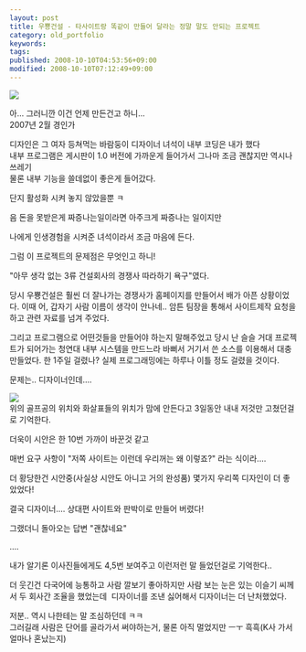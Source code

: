 ```yaml
---
layout: post
title: 우뿅건설 - 타사이트랑 똑같이 만들어 달라는 정말 말도 안되는 프로젝트
category: old_portfolio
keywords: 
tags: 
published: 2008-10-10T04:53:56+09:00
modified: 2008-10-10T07:12:49+09:00
---
```

![](/attachments/2008-10-10-woowon22.png)  
  
아... 그러니깐 이건 언제 만든건고 하니...  
2007년 2월 경인가  
  
디자인은 그 여자 등쳐먹는 바람둥이 디자이너 녀석이 내부 코딩은 내가 했다  
내부 프로그램은 게시판이 1.0 버전에 가까운게 들어가서 그나마 조금 괜찮지만 역시나 쓰레기  
물론 내부 기능을 쓸데없이 좋은게 들어갔다.  
  
단지 활성화 시켜 놓지 않았을뿐 ㅋ  
  
음 돈을 못받은게 짜증나는일이라면 아주크게 짜증나는 일이지만   
  
나에게 인생경험을 시켜준 녀석이라서 조금 마음에 든다.   
  
  
그럼 이 프로젝트의 문제점은 무엇인고 하니!  
  
  
"아무 생각 없는 3류 건설회사의 경쟁사 따라하기 욕구"였다.  
  
당시 우뿅건설은 훨씬 더 잘나가는 경쟁사가 홈페이지를 만들어서 배가 아픈 상황이었다. 이때 어, 갑자기 사람 이름이 생각이 안나네.. 암튼 팀장을 통해서 사이트제작 요청을 하고 관련 자료를 넘겨 주었다.  
  
그리고 프로그램으로 어떤것들을 만들어야 하는지 말해주었고 당시 난 슬슬 거대 프로젝트가 되어가는 청연대 내부 시스템을 만드느라 바뻐서 거기서 쓴 소스를 이용해서 대충 만들었다. 한 1주일 걸렸나? 실제 프로그래밍에는 하루나 이틀 정도 걸렸을 것이다.   
  
문제는.. 디자이너인데....  
  
![](/attachments/2008-10-10-woowon.png)  
위의 골프공의 위치와 화살표들의 위치가 맘에 안든다고 3일동안 내내 저것만 고쳤던걸로 기억한다.  
  
더욱이 시안은 한 10번 가까이 바꾼것 같고  
  
매번 요구 사항이 "저쪽 사이트는 이런데 우리꺼는 왜 이렇죠?" 라는 식이라....  
  
더 황당한건 시안중(사실상 시안도 아니고 거의 완성품) 몇가지 우리쪽 디자인이 더 좋았었다!  
  
결국 디자이너.... 상대편 사이트와 판박이로 만들어 버렸다!  
  
  
그랬더니 돌아오는 답변 "괜찮네요"  
  
....  
  
  
내가 알기론 이사진들에게도 4,5번 보여주고 이런저런 말 들었던걸로 기억한다..  
  
  
더 웃긴건 다국어에 능통하고 사람 깔보기 좋아하지만 사람 보는 눈은 있는 이슬기 씨께서 두 회사간 조율을 했었는데&nbsp; 디자이너를 조낸 싫어해서 디자이너는 더 난처했었다.   
  
저분.. 역시 나한테는 말 조심하던데 ㅋㅋ   
그러길래 사람은 단어를 골라가서 써야하는거, 물론 아직 멀었지만 ㅡㅜ 흑흑(K사 가서 얼마나 혼났는지)

